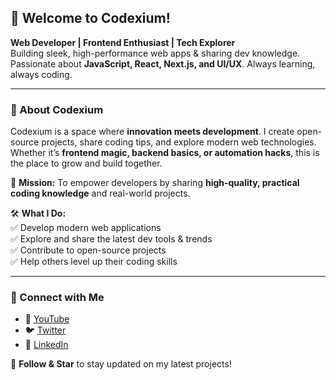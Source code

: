 ## 🚀 Welcome to Codexium!

**Web Developer | Frontend Enthusiast | Tech Explorer**  
Building sleek, high-performance web apps & sharing dev knowledge. Passionate about **JavaScript, React, Next.js, and UI/UX**. Always learning, always coding.

---

### 📜 About Codexium
Codexium is a space where **innovation meets development**. I create open-source projects, share coding tips, and explore modern web technologies. Whether it’s **frontend magic, backend basics, or automation hacks**, this is the place to grow and build together.

🌟 **Mission:** To empower developers by sharing **high-quality, practical coding knowledge** and real-world projects.

🛠️ **What I Do:**  
✅ Develop modern web applications  
✅ Explore and share the latest dev tools & trends  
✅ Contribute to open-source projects  
✅ Help others level up their coding skills  

---

### 🔗 Connect with Me
- 🎥 [YouTube](#)
- 🐦 [Twitter](#)
- 💼 [LinkedIn](#)

🌟 **Follow & Star** to stay updated on my latest projects!

